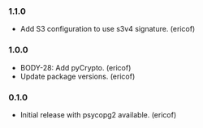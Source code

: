 ### 1.1.0

- Add S3 configuration to use s3v4 signature. (ericof)

### 1.0.0

- BODY-28: Add pyCrypto. (ericof)
- Update package versions. (ericof)

### 0.1.0

- Initial release with psycopg2 available. (ericof)
